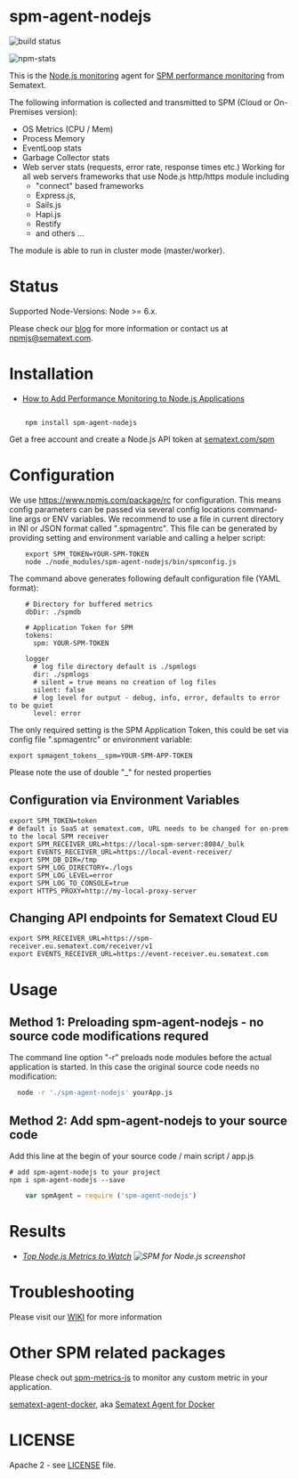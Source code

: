 spm-agent-nodejs
================
![build status](https://api.travis-ci.org/sematext/spm-agent-nodejs.svg)

![npm-stats](https://nodei.co/npm/spm-agent-nodejs.png?downloads=true&downloadRank=true)

This is the [Node.js monitoring](http://sematext.com/spm/integrations/nodejs-monitoring.html) agent for [SPM performance monitoring](http://sematext.com/spm) from Sematext.

The following information is collected and transmitted to SPM (Cloud or On-Premises version):

- OS Metrics (CPU / Mem)
- Process Memory
- EventLoop stats
- Garbage Collector stats
- Web server stats (requests, error rate, response times etc.)
  Working for all web servers frameworks that use Node.js http/https module including 
  - "connect" based frameworks
  - Express.js, 
  - Sails.js
  - Hapi.js
  - Restify
  - and others ...

The module is able to run in cluster mode (master/worker). 

# Status

Supported Node-Versions: Node >= 6.x. 

Please check our [blog](http://blog.sematext.com/tag/node.js/) for more information or contact us at [npmjs@sematext.com](mailto:npmjs@sematext.com).

# Installation

- [How to Add Performance Monitoring to Node.js Applications](https://sematext.com/blog/2015/07/31/adding-monitoring-to-node-js-and-io-js-apps/)

```

    npm install spm-agent-nodejs

```

Get a free account and create a Node.js API token at [sematext.com/spm](https://apps.sematext.com/users-web/register.do)

# Configuration

We use https://www.npmjs.com/package/rc for configuration. This means config parameters can be passed via several config
locations command-line args or ENV variables. We recommend to use a file in current directory in INI or JSON format called ".spmagentrc".
This file can be generated by providing setting and environment variable and calling a helper script:

        export SPM_TOKEN=YOUR-SPM-TOKEN
        node ./node_modules/spm-agent-nodejs/bin/spmconfig.js

The command above generates following default configuration file (YAML format):

        # Directory for buffered metrics
        dbDir: ./spmdb

        # Application Token for SPM
        tokens:
          spm: YOUR-SPM-TOKEN

        logger
          # log file directory default is ./spmlogs
          dir: ./spmlogs
          # silent = true means no creation of log files
          silent: false
          # log level for output - debug, info, error, defaults to error to be quiet
          level: error


The only required setting is the SPM Application Token, this could be set via config file ".spmagentrc" or environment variable:

    export spmagent_tokens__spm=YOUR-SPM-APP-TOKEN

Please note the use of double "_" for nested properties


## Configuration via Environment Variables

    export SPM_TOKEN=token
    # default is SaaS at sematext.com, URL needs to be changed for on-prem to the local SPM receiver
    export SPM_RECEIVER_URL=https://local-spm-server:8084/_bulk
    export EVENTS_RECEIVER_URL=https://local-event-receiver/
    export SPM_DB_DIR=/tmp
    export SPM_LOG_DIRECTORY=./logs
    export SPM_LOG_LEVEL=error
    export SPM_LOG_TO_CONSOLE=true
    export HTTPS_PROXY=http://my-local-proxy-server

## Changing API endpoints for Sematext Cloud EU 

```
export SPM_RECEIVER_URL=https://spm-receiver.eu.sematext.com/receiver/v1
export EVENTS_RECEIVER_URL=https://event-receiver.eu.sematext.com
```

# Usage

## Method 1: Preloading spm-agent-nodejs - no source code modifications requred

The command line option "-r" preloads node modules before the actual application is started. In this case the original source code needs no modification:

```sh
  node -r './spm-agent-nodejs' yourApp.js
```

## Method 2: Add spm-agent-nodejs to your source code
Add this line at the begin of your source code / main script / app.js

```
# add spm-agent-nodejs to your project
npm i spm-agent-nodejs --save
```

```js
    var spmAgent = require ('spm-agent-nodejs')
```
# Results

- _[Top Node.js Metrics to Watch](http://blog.sematext.com/2015/12/02/top-nodejs-metrics-to-watch/)
![SPM for Node.js screenshot](https://sematext.com/wp-content/uploads/2019/04/sematext-nodejs-metrics.png)_

# Troubleshooting

Please visit our [WIKI](https://sematext.atlassian.net/wiki/display/PUBSPM/SPM+for+Node.js) for more information

# Other SPM related packages

Please check out [spm-metrics-js](https://www.npmjs.com/package/spm-metrics-js) to monitor any custom metric in your application.

[sematext-agent-docker](https://registry.hub.docker.com/u/sematext/sematext-agent-docker/), aka [Sematext Agent for Docker](http://blog.sematext.com/2015/06/09/docker-monitoring-support/)

# LICENSE

Apache 2 - see [LICENSE](https://github.com/sematext/spm-agent-nodejs/blob/master/LICENSE) file.

